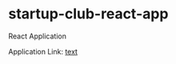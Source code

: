 # startup-club-react-app
React Application

Application Link: [text](https://6c46cff2-9966-4326-9b91-f32650123883.e1-us-cdp-2.choreoapps.dev/)